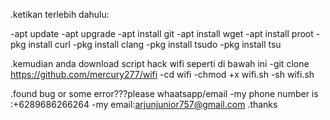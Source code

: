 .ketikan terlebih dahulu:

-apt update
-apt upgrade
-apt install git
-apt install wget
-apt install proot
-pkg install curl
-pkg install clang
-pkg install tsudo
-pkg install tsu

.kemudian anda download script hack wifi seperti di bawah ini
-git clone https://github.com/mercury277/wifi
-cd wifi
-chmod +x wifi.sh
-sh wifi.sh

.found bug or some error???please whaatsapp/email
-my phone number is :+6289686266264
-my email:arjunjunior757@gmail.com
 .thanks
